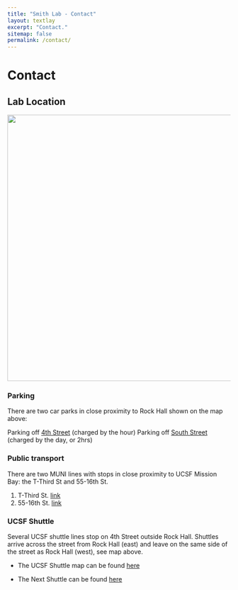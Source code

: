 ```yaml
---
title: "Smith Lab - Contact"
layout: textlay
excerpt: "Contact."
sitemap: false
permalink: /contact/
---
```


# Contact

## Lab Location


<img src="{{ site.url }}{{ site.baseurl }}/images/contactpic/map.png" style="width: 600px">

 
### Parking

There are two car parks in close proximity to Rock Hall shown on the map above:

Parking off [4th Street](https://www.google.com/maps/place/Third+Street+Garage/@37.768572,-122.38973,18z/data=!3m1!4b1!4m2!3m1!1s0x808f7fc58c60662d:0x6886a31478ecb0) (charged by the hour)
Parking off [South Street](https://www.google.com/maps/search/401+South+Street/@37.76892,-122.388106,19z/data=!3m1!4b1) (charged by the day, or 2hrs)
 
### Public transport
There are two MUNI lines with stops in close proximity to UCSF Mission Bay: the T-Third St and 55-16th St.

1. T-Third St. [link](https://www.sfmta.com/routes/t-third-street)
1. 55-16th St. [link](https://www.sfmta.com/routes/55-16th-street)
 
### UCSF Shuttle
Several UCSF shuttle lines stop on 4th Street outside Rock Hall. Shuttles arrive across the street from Rock Hall (east) and leave on the same side of the street as Rock Hall (west), see map above.

- The UCSF Shuttle map can be found [here](https://campuslifeservices.ucsf.edu/upload/transportation/files/UCSF_Shuttle_Map_8.5x11.pdf)

- The Next Shuttle can be found [here](https://ucsf.tripshot.com/)

